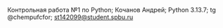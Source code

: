 Контрольная работа №1 по Python;
Кочанов Андрей;
Python 3.13.7;
tg @chempufcfor;
st142099@student.spbu.ru
